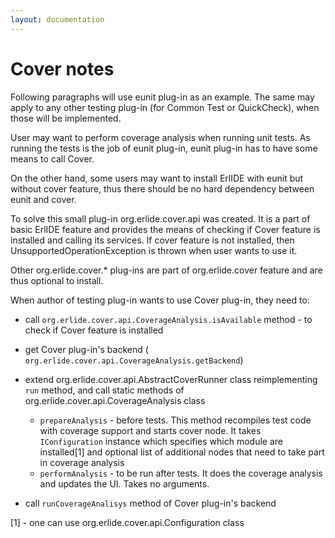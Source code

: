 ```yaml
---
layout: documentation
---
```


# Cover notes


Following paragraphs will use eunit plug-in as an example.
The same may apply to any other testing plug-in (for Common Test or QuickCheck),
when those will be implemented.

User may want to perform coverage analysis when running unit tests.
As running the tests is the job of eunit plug-in, eunit plug-in has
to have some means to call Cover.

On the other hand, some users may want to install ErlIDE with eunit but without
cover feature, thus there should be no hard dependency between eunit and cover.

To solve this small plug-in org.erlide.cover.api was created.
It is a part of basic ErlIDE feature and provides the means of checking
if Cover feature is installed and calling its services. If cover feature
is not installed, then UnsupportedOperationException is thrown
when user wants to use it.

Other org.erlide.cover.* plug-ins are part of org.erlide.cover feature
and are thus optional to install.

When author of testing plug-in wants to use Cover plug-in,
they need to:

*   call `org.erlide.cover.api.CoverageAnalysis.isAvailable` method - 
to check if Cover feature is installed
*   get Cover plug-in's backend ( `org.erlide.cover.api.CoverageAnalysis.getBackend`)
*    extend org.erlide.cover.api.AbstractCoverRunner class reimplementing `run` method, and call static methods of org.erlide.cover.api.CoverageAnalysis class   
     
     *    `prepareAnalysis` - before tests. This method recompiles
     test code with coverage support and starts cover node.
     It takes `IConfiguration` instance which specifies which
     module are installed[1] and optional list of additional
     nodes that need to take part in coverage analysis
      *    `performAnalysis` - to be run after tests. It does
     the coverage analysis and updates the UI. Takes no arguments. 

*    call `runCoverageAnalisys` method of Cover plug-in's backend

[1] - one can use org.erlide.cover.api.Configuration class